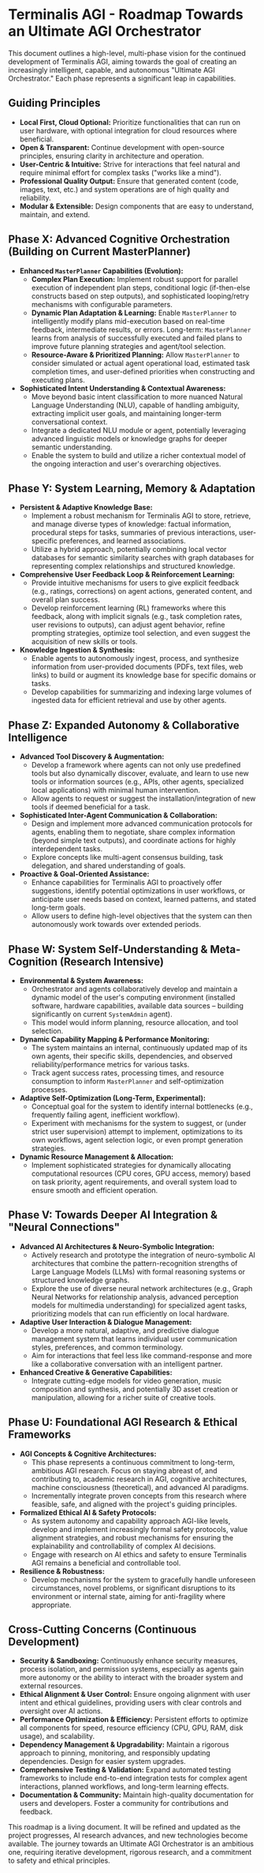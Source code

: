 # Terminalis AGI - Roadmap Towards an Ultimate AGI Orchestrator

This document outlines a high-level, multi-phase vision for the continued development of Terminalis AGI, aiming towards the goal of creating an increasingly intelligent, capable, and autonomous "Ultimate AGI Orchestrator." Each phase represents a significant leap in capabilities.

## Guiding Principles
*   **Local First, Cloud Optional:** Prioritize functionalities that can run on user hardware, with optional integration for cloud resources where beneficial.
*   **Open & Transparent:** Continue development with open-source principles, ensuring clarity in architecture and operation.
*   **User-Centric & Intuitive:** Strive for interactions that feel natural and require minimal effort for complex tasks ("works like a mind").
*   **Professional Quality Output:** Ensure that generated content (code, images, text, etc.) and system operations are of high quality and reliability.
*   **Modular & Extensible:** Design components that are easy to understand, maintain, and extend.

## Phase X: Advanced Cognitive Orchestration (Building on Current MasterPlanner)

*   **Enhanced `MasterPlanner` Capabilities (Evolution):**
    *   **Complex Plan Execution:** Implement robust support for parallel execution of independent plan steps, conditional logic (if-then-else constructs based on step outputs), and sophisticated looping/retry mechanisms with configurable parameters.
    *   **Dynamic Plan Adaptation & Learning:** Enable `MasterPlanner` to intelligently modify plans mid-execution based on real-time feedback, intermediate results, or errors. Long-term: `MasterPlanner` learns from analysis of successfully executed and failed plans to improve future planning strategies and agent/tool selection.
    *   **Resource-Aware & Prioritized Planning:** Allow `MasterPlanner` to consider simulated or actual agent operational load, estimated task completion times, and user-defined priorities when constructing and executing plans.
*   **Sophisticated Intent Understanding & Contextual Awareness:**
    *   Move beyond basic intent classification to more nuanced Natural Language Understanding (NLU), capable of handling ambiguity, extracting implicit user goals, and maintaining longer-term conversational context.
    *   Integrate a dedicated NLU module or agent, potentially leveraging advanced linguistic models or knowledge graphs for deeper semantic understanding.
    *   Enable the system to build and utilize a richer contextual model of the ongoing interaction and user's overarching objectives.

## Phase Y: System Learning, Memory & Adaptation

*   **Persistent & Adaptive Knowledge Base:**
    *   Implement a robust mechanism for Terminalis AGI to store, retrieve, and manage diverse types of knowledge: factual information, procedural steps for tasks, summaries of previous interactions, user-specific preferences, and learned associations.
    *   Utilize a hybrid approach, potentially combining local vector databases for semantic similarity searches with graph databases for representing complex relationships and structured knowledge.
*   **Comprehensive User Feedback Loop & Reinforcement Learning:**
    *   Provide intuitive mechanisms for users to give explicit feedback (e.g., ratings, corrections) on agent actions, generated content, and overall plan success.
    *   Develop reinforcement learning (RL) frameworks where this feedback, along with implicit signals (e.g., task completion rates, user revisions to outputs), can adjust agent behavior, refine prompting strategies, optimize tool selection, and even suggest the acquisition of new skills or tools.
*   **Knowledge Ingestion & Synthesis:**
    *   Enable agents to autonomously ingest, process, and synthesize information from user-provided documents (PDFs, text files, web links) to build or augment its knowledge base for specific domains or tasks.
    *   Develop capabilities for summarizing and indexing large volumes of ingested data for efficient retrieval and use by other agents.

## Phase Z: Expanded Autonomy & Collaborative Intelligence

*   **Advanced Tool Discovery & Augmentation:**
    *   Develop a framework where agents can not only use predefined tools but also dynamically discover, evaluate, and learn to use new tools or information sources (e.g., APIs, other agents, specialized local applications) with minimal human intervention.
    *   Allow agents to request or suggest the installation/integration of new tools if deemed beneficial for a task.
*   **Sophisticated Inter-Agent Communication & Collaboration:**
    *   Design and implement more advanced communication protocols for agents, enabling them to negotiate, share complex information (beyond simple text outputs), and coordinate actions for highly interdependent tasks.
    *   Explore concepts like multi-agent consensus building, task delegation, and shared understanding of goals.
*   **Proactive & Goal-Oriented Assistance:**
    *   Enhance capabilities for Terminalis AGI to proactively offer suggestions, identify potential optimizations in user workflows, or anticipate user needs based on context, learned patterns, and stated long-term goals.
    *   Allow users to define high-level objectives that the system can then autonomously work towards over extended periods.

## Phase W: System Self-Understanding & Meta-Cognition (Research Intensive)

*   **Environmental & System Awareness:**
    *   Orchestrator and agents collaboratively develop and maintain a dynamic model of the user's computing environment (installed software, hardware capabilities, available data sources – building significantly on current `SystemAdmin` agent).
    *   This model would inform planning, resource allocation, and tool selection.
*   **Dynamic Capability Mapping & Performance Monitoring:**
    *   The system maintains an internal, continuously updated map of its own agents, their specific skills, dependencies, and observed reliability/performance metrics for various tasks.
    *   Track agent success rates, processing times, and resource consumption to inform `MasterPlanner` and self-optimization processes.
*   **Adaptive Self-Optimization (Long-Term, Experimental):**
    *   Conceptual goal for the system to identify internal bottlenecks (e.g., frequently failing agent, inefficient workflow).
    *   Experiment with mechanisms for the system to suggest, or (under strict user supervision) attempt to implement, optimizations to its own workflows, agent selection logic, or even prompt generation strategies.
*   **Dynamic Resource Management & Allocation:**
    *   Implement sophisticated strategies for dynamically allocating computational resources (CPU cores, GPU access, memory) based on task priority, agent requirements, and overall system load to ensure smooth and efficient operation.

## Phase V: Towards Deeper AI Integration & "Neural Connections"

*   **Advanced AI Architectures & Neuro-Symbolic Integration:**
    *   Actively research and prototype the integration of neuro-symbolic AI architectures that combine the pattern-recognition strengths of Large Language Models (LLMs) with formal reasoning systems or structured knowledge graphs.
    *   Explore the use of diverse neural network architectures (e.g., Graph Neural Networks for relationship analysis, advanced perception models for multimedia understanding) for specialized agent tasks, prioritizing models that can run efficiently on local hardware.
*   **Adaptive User Interaction & Dialogue Management:**
    *   Develop a more natural, adaptive, and predictive dialogue management system that learns individual user communication styles, preferences, and common terminology.
    *   Aim for interactions that feel less like command-response and more like a collaborative conversation with an intelligent partner.
*   **Enhanced Creative & Generative Capabilities:**
    *   Integrate cutting-edge models for video generation, music composition and synthesis, and potentially 3D asset creation or manipulation, allowing for a richer suite of creative tools.

## Phase U: Foundational AGI Research & Ethical Frameworks

*   **AGI Concepts & Cognitive Architectures:**
    *   This phase represents a continuous commitment to long-term, ambitious AGI research. Focus on staying abreast of, and contributing to, academic research in AGI, cognitive architectures, machine consciousness (theoretical), and advanced AI paradigms.
    *   Incrementally integrate proven concepts from this research where feasible, safe, and aligned with the project's guiding principles.
*   **Formalized Ethical AI & Safety Protocols:**
    *   As system autonomy and capability approach AGI-like levels, develop and implement increasingly formal safety protocols, value alignment strategies, and robust mechanisms for ensuring the explainability and controllability of complex AI decisions.
    *   Engage with research on AI ethics and safety to ensure Terminalis AGI remains a beneficial and controllable tool.
*   **Resilience & Robustness:**
    *   Develop mechanisms for the system to gracefully handle unforeseen circumstances, novel problems, or significant disruptions to its environment or internal state, aiming for anti-fragility where appropriate.

## Cross-Cutting Concerns (Continuous Development)
*   **Security & Sandboxing:** Continuously enhance security measures, process isolation, and permission systems, especially as agents gain more autonomy or the ability to interact with the broader system and external resources.
*   **Ethical Alignment & User Control:** Ensure ongoing alignment with user intent and ethical guidelines, providing users with clear controls and oversight over AI actions.
*   **Performance Optimization & Efficiency:** Persistent efforts to optimize all components for speed, resource efficiency (CPU, GPU, RAM, disk usage), and scalability.
*   **Dependency Management & Upgradability:** Maintain a rigorous approach to pinning, monitoring, and responsibly updating dependencies. Design for easier system upgrades.
*   **Comprehensive Testing & Validation:** Expand automated testing frameworks to include end-to-end integration tests for complex agent interactions, planned workflows, and long-term learning effects.
*   **Documentation & Community:** Maintain high-quality documentation for users and developers. Foster a community for contributions and feedback.

This roadmap is a living document. It will be refined and updated as the project progresses, AI research advances, and new technologies become available. The journey towards an Ultimate AGI Orchestrator is an ambitious one, requiring iterative development, rigorous research, and a commitment to safety and ethical principles.
